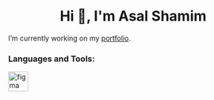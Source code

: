 
<h1 align="center">Hi 🙋, I'm Asal Shamim </h1>

I’m currently working on my <a href="#" target="_blank">portfolio</a>. 

### Languages and Tools:
<p align="left"> 
 <a href="figma.com" target="_blank"> <img src="figma.svg" alt="figma" width="40" height="40"/> </a> 

